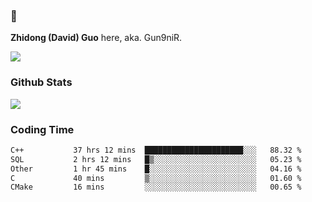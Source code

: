 ### 👋 

**Zhidong (David) Guo** here, aka. Gun9niR.

![](https://komarev.com/ghpvc/?username=Gun9niR&label=Total+Views)

### Github Stats

<img src="https://github-readme-stats.vercel.app/api?username=Gun9niR&count_private=true&show_icons=true&theme=vue-dark&hide_title=true">

### Coding Time

<!--START_SECTION:waka-->

```txt
C++           37 hrs 12 mins  ██████████████████████░░░   88.32 %
SQL           2 hrs 12 mins   █▒░░░░░░░░░░░░░░░░░░░░░░░   05.23 %
Other         1 hr 45 mins    █░░░░░░░░░░░░░░░░░░░░░░░░   04.16 %
C             40 mins         ▒░░░░░░░░░░░░░░░░░░░░░░░░   01.60 %
CMake         16 mins         ░░░░░░░░░░░░░░░░░░░░░░░░░   00.65 %
```

<!--END_SECTION:waka-->
